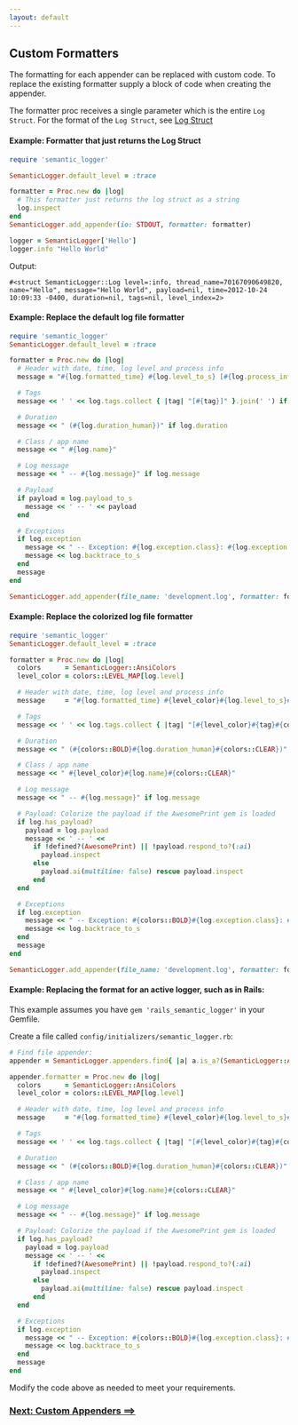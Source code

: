 ```yaml
---
layout: default
---
```


## Custom Formatters

The formatting for each appender can be replaced with custom code. To replace the
existing formatter supply a block of code when creating the appender.

The formatter proc receives a single parameter which is the entire `Log Struct`.
For the format of the `Log Struct`, see [Log Struct](log_struct.html)

#### Example: Formatter that just returns the Log Struct

~~~ruby
require 'semantic_logger'

SemanticLogger.default_level = :trace

formatter = Proc.new do |log|
  # This formatter just returns the log struct as a string
  log.inspect
end
SemanticLogger.add_appender(io: STDOUT, formatter: formatter)

logger = SemanticLogger['Hello']
logger.info "Hello World"
~~~
Output:

    #<struct SemanticLogger::Log level=:info, thread_name=70167090649820, name="Hello", message="Hello World", payload=nil, time=2012-10-24 10:09:33 -0400, duration=nil, tags=nil, level_index=2>


#### Example: Replace the default log file formatter

~~~ruby
require 'semantic_logger'
SemanticLogger.default_level = :trace

formatter = Proc.new do |log|
  # Header with date, time, log level and process info
  message = "#{log.formatted_time} #{log.level_to_s} [#{log.process_info}]"

  # Tags
  message << ' ' << log.tags.collect { |tag| "[#{tag}]" }.join(' ') if log.tags && (log.tags.size > 0)

  # Duration
  message << " (#{log.duration_human})" if log.duration

  # Class / app name
  message << " #{log.name}"

  # Log message
  message << " -- #{log.message}" if log.message

  # Payload
  if payload = log.payload_to_s
    message << ' -- ' << payload
  end

  # Exceptions
  if log.exception
    message << " -- Exception: #{log.exception.class}: #{log.exception.message}\n"
    message << log.backtrace_to_s
  end
  message
end

SemanticLogger.add_appender(file_name: 'development.log', formatter: formatter)
~~~

#### Example: Replace the colorized log file formatter

~~~ruby
require 'semantic_logger'
SemanticLogger.default_level = :trace

formatter = Proc.new do |log|
  colors      = SemanticLogger::AnsiColors
  level_color = colors::LEVEL_MAP[log.level]

  # Header with date, time, log level and process info
  message     = "#{log.formatted_time} #{level_color}#{log.level_to_s}#{colors::CLEAR} [#{log.process_info}]"

  # Tags
  message << ' ' << log.tags.collect { |tag| "[#{level_color}#{tag}#{colors::CLEAR}]" }.join(' ') if log.tags && (log.tags.size > 0)

  # Duration
  message << " (#{colors::BOLD}#{log.duration_human}#{colors::CLEAR})" if log.duration

  # Class / app name
  message << " #{level_color}#{log.name}#{colors::CLEAR}"

  # Log message
  message << " -- #{log.message}" if log.message

  # Payload: Colorize the payload if the AwesomePrint gem is loaded
  if log.has_payload?
    payload = log.payload
    message << ' -- ' <<
      if !defined?(AwesomePrint) || !payload.respond_to?(:ai)
        payload.inspect
      else
        payload.ai(multiline: false) rescue payload.inspect
      end
  end

  # Exceptions
  if log.exception
    message << " -- Exception: #{colors::BOLD}#{log.exception.class}: #{log.exception.message}#{colors::CLEAR}\n"
    message << log.backtrace_to_s
  end
  message
end

SemanticLogger.add_appender(file_name: 'development.log', formatter: formatter)
~~~

#### Example: Replacing the format for an active logger, such as in Rails:

This example assumes you have `gem 'rails_semantic_logger'` in your Gemfile.

Create a file called `config/initializers/semantic_logger.rb`:

~~~ruby
# Find file appender:
appender = SemanticLogger.appenders.find{ |a| a.is_a?(SemanticLogger::Appender::File) }

appender.formatter = Proc.new do |log|
  colors      = SemanticLogger::AnsiColors
  level_color = colors::LEVEL_MAP[log.level]

  # Header with date, time, log level and process info
  message     = "#{log.formatted_time} #{level_color}#{log.level_to_s}#{colors::CLEAR} [#{log.process_info}]"

  # Tags
  message << ' ' << log.tags.collect { |tag| "[#{level_color}#{tag}#{colors::CLEAR}]" }.join(' ') if log.tags && (log.tags.size > 0)

  # Duration
  message << " (#{colors::BOLD}#{log.duration_human}#{colors::CLEAR})" if log.duration

  # Class / app name
  message << " #{level_color}#{log.name}#{colors::CLEAR}"

  # Log message
  message << " -- #{log.message}" if log.message

  # Payload: Colorize the payload if the AwesomePrint gem is loaded
  if log.has_payload?
    payload = log.payload
    message << ' -- ' <<
      if !defined?(AwesomePrint) || !payload.respond_to?(:ai)
        payload.inspect
      else
        payload.ai(multiline: false) rescue payload.inspect
      end
  end

  # Exceptions
  if log.exception
    message << " -- Exception: #{colors::BOLD}#{log.exception.class}: #{log.exception.message}#{colors::CLEAR}\n"
    message << log.backtrace_to_s
  end
  message
end
~~~

Modify the code above as needed to meet your requirements.

### [Next: Custom Appenders ==>](custom_appenders.html)
